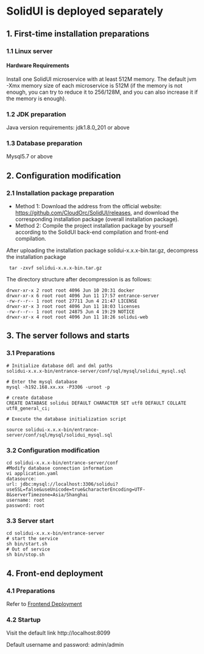 # SolidUI is deployed separately

## 1. First-time installation preparations
### 1.1 Linux server

#### Hardware Requirements
Install one SolidUI microservice with at least 512M memory. The default jvm -Xmx memory size of each microservice is 512M (if the memory is not enough, you can try to reduce it to 256/128M, and you can also increase it if the memory is enough).

### 1.2 JDK preparation

Java version requirements: jdk1.8.0_201 or above

### 1.3 Database preparation

Mysql5.7 or above


## 2. Configuration modification
### 2.1 Installation package preparation

* Method 1: Download the address from the official website: https://github.com/CloudOrc/SolidUI/releases, and download the corresponding installation package (overall installation package).
* Method 2: Compile the project installation package by yourself according to the SolidUI back-end compilation and front-end compilation.

After uploading the installation package solidui-x.x.x-bin.tar.gz, decompress the installation package
```shell script
 tar -zxvf solidui-x.x.x-bin.tar.gz
```

The directory structure after decompression is as follows:
```shell script
drwxr-xr-x 2 root root 4096 Jun 10 20:31 docker
drwxr-xr-x 6 root root 4096 Jun 11 17:57 entrance-server
-rw-r--r-- 1 root root 27711 Jun 4 21:47 LICENSE
drwxr-xr-x 3 root root 4096 Jun 11 18:03 licenses
-rw-r--r-- 1 root root 24875 Jun 4 19:29 NOTICE
drwxr-xr-x 4 root root 4096 Jun 11 18:26 solidui-web
```

## 3. The server follows and starts

### 3.1 Preparations

```
# Initialize database ddl and dml paths
solidui-x.x.x-bin/entrance-server/conf/sql/mysql/solidui_mysql.sql

# Enter the mysql database
mysql -h192.168.xx.xx -P3306 -uroot -p

# create database
CREATE DATABASE solidui DEFAULT CHARACTER SET utf8 DEFAULT COLLATE utf8_general_ci;

# Execute the database initialization script

source solidui-x.x.x-bin/entrance-server/conf/sql/mysql/solidui_mysql.sql

```
### 3.2 Configuration modification

```
cd solidui-x.x.x-bin/entrance-server/conf
#Modify database connection information
vi application.yaml
datasource:
url: jdbc:mysql://localhost:3306/solidui?useSSL=false&useUnicode=true&characterEncoding=UTF-8&serverTimezone=Asia/Shanghai
username: root
password: root

```

### 3.3 Server start

```shell script
cd solidui-x.x.x-bin/entrance-server
# start the service
sh bin/start.sh
# Out of service
sh bin/stop.sh
```

## 4. Front-end deployment

### 4.1 Preparations

Refer to [Frontend Deployment](../FrontEendDeployment/DEPLOY_WEB.md)

### 4.2 Startup

Visit the default link http://localhost:8099

Default username and password: admin/admin


